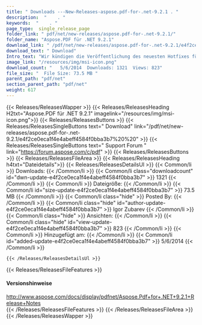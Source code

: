 ```yaml
---
title: " Downloads ---New-Releases-aspose.pdf-for-.net-9.2.1 . "
description:  "    . " 
keywords:  "    . " 
page_type:  single_release_page
folder_link: " pdf/net/new-releases/aspose.pdf-for-.net-9.2.1/"
folder_name: "Aspose.PDF für .NET 9.2.1"
download_link: " /pdf/net/new-releases/aspose.pdf-for-.net-9.2.1/e4f2ce0eca1f4e4abeff4584f0bba3b7"
download_text: " Download"
Intro_text: "Wir kündigen die Veröffentlichung des neuesten Hotfixes für Aspose.Pdf für .NET an, der ..."
image_link: "/resources/img/msi-icon.png"
download_count: "   5/6/2014  Downloads: 1321  Views: 823"
file_size: "  File Size: 73.5 MB "
parent_path: "pdf/net"
section_parent_path: "pdf/net"
weight: 617
---
```


{{< Releases/ReleasesWapper >}}
  {{< Releases/ReleasesHeading H2txt="Aspose.PDF für .NET 9.2.1" imagelink="/resources/img/msi-icon.png">}}
  {{< Releases/ReleasesButtons >}}
    {{< Releases/ReleasesSingleButtons text=" Download" link="/pdf/net/new-releases/aspose.pdf-for-.net-9.2.1/e4f2ce0eca1f4e4abeff4584f0bba3b7%20%20" >}}
    {{< Releases/ReleasesSingleButtons text=" Support Forum " link="https://forum.aspose.com/c/pdf" >}}
  {{< Releases/ReleasesButtons >}}
  {{< Releases/ReleasesFileArea >}}
    {{< Releases/ReleasesHeading h4txt="Dateidetails">}}
    {{< Releases/ReleasesDetailsUl >}}
            {{< Common/li >}} Downloads: {{< /Common/li >}}
      {{< Common/li class="downloadcount" id="dwn-update-e4f2ce0eca1f4e4abeff4584f0bba3b7" >}} 1321 {{< /Common/li >}}
      {{< Common/li >}} Dateigröße: {{< /Common/li >}}
      {{< Common/li id="size-update-e4f2ce0eca1f4e4abeff4584f0bba3b7" >}} 73.5 MB {{< /Common/li >}} 
      {{< Common/li  class="hide" >}} Posted By: {{< /Common/li >}} 
      {{< Common/li class="hide" id="author-update-e4f2ce0eca1f4e4abeff4584f0bba3b7" >}} Igor Zubarev {{< /Common/li >}}
      {{< Common/li class="hide" >}} Ansichten: {{< /Common/li >}}
      {{< Common/li class="hide" id="view-update-e4f2ce0eca1f4e4abeff4584f0bba3b7" >}} 823 {{< /Common/li >}}
      {{< Common/li >}} Hinzugefügt am: {{< /Common/li >}}
      {{< Common/li id="added-update-e4f2ce0eca1f4e4abeff4584f0bba3b7" >}} 5/6/2014 {{< /Common/li >}} 

    {{< /Releases/ReleasesDetailsUl >}}

  {{< Releases/ReleasesFileFeatures >}}
      <h4>Versionshinweise</h4><div> <a href="http://www.aspose.com/docs/display/pdfnet/Aspose.Pdf+for+.NET+9.2.1+Release+Notes">http://www.aspose.com/docs/display/pdfnet/Aspose.Pdf+for+.NET+9.2.1+Release+Notes</a></div>
  {{< /Releases/ReleasesFileFeatures >}}
 {{< /Releases/ReleasesFileArea >}}
{{< /Releases/ReleasesWapper >}}



